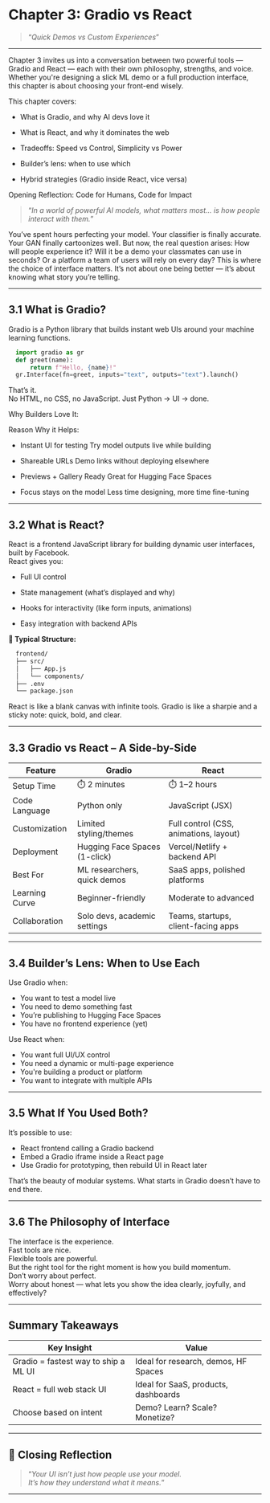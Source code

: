 # Chapter 3: Gradio vs React

> “*Quick Demos vs Custom Experiences*”

---

Chapter 3 invites us into a conversation between two powerful tools — Gradio and React — each with their own philosophy, strengths, and voice. Whether you're designing a slick ML demo or a full production interface, this chapter is about choosing your front-end wisely.

This chapter covers:  

- What is Gradio, and why AI devs love it

- What is React, and why it dominates the web

- Tradeoffs: Speed vs Control, Simplicity vs Power

- Builder’s lens: when to use which

- Hybrid strategies (Gradio inside React, vice versa)

Opening Reflection: Code for Humans, Code for Impact

> “*In a world of powerful AI models, what matters most… is how people interact with them.*”

You’ve spent hours perfecting your model.
Your classifier is finally accurate. Your GAN finally cartoonizes well.
But now, the real question arises:
How will people experience it?
Will it be a demo your classmates can use in seconds?
Or a platform a team of users will rely on every day?
This is where the choice of interface matters.
It’s not about one being better — it’s about knowing what story you’re telling.

---

## 3.1 What is Gradio?

Gradio is a Python library that builds instant web UIs around your machine learning functions.
  
```python  
  import gradio as gr
  def greet(name):
      return f"Hello, {name}!"
  gr.Interface(fn=greet, inputs="text", outputs="text").launch()
```

That’s it.  
No HTML, no CSS, no JavaScript. Just Python → UI → done.
  
Why Builders Love It:

Reason	Why it Helps: 
- Instant UI for testing	Try model outputs live while building

- Shareable URLs	Demo links without deploying elsewhere

- Previews + Gallery Ready	Great for Hugging Face Spaces

- Focus stays on the model	Less time designing, more time fine-tuning

---

## 3.2 What is React?

React is a frontend JavaScript library for building dynamic user interfaces, built by Facebook.  
React gives you:  
- Full UI control

- State management (what’s displayed and why)

-  Hooks for interactivity (like form inputs, animations)

-  Easy integration with backend APIs

**📁 Typical Structure:**
```bash  
  frontend/
  ├── src/
  │   ├── App.js
  │   └── components/
  ├── .env
  └── package.json
```

  React is like a blank canvas with infinite tools.
  Gradio is like a sharpie and a sticky note: quick, bold, and clear.
  
---

## 3.3 Gradio vs React – A Side-by-Side

|Feature	        |Gradio	                         |React                                   |
|-----------------|--------------------------------|----------------------------------------|
|Setup Time	      |⏱️ 2 minutes	                  |⏱️ 1–2 hours                            |
|Code Language	  |Python only	                   |JavaScript (JSX)                        |
|Customization	  |Limited styling/themes	         |Full control (CSS, animations, layout)  |
|Deployment	      |Hugging Face Spaces (1-click)	 |Vercel/Netlify + backend API            |
|Best For	        |ML researchers, quick demos	   |SaaS apps, polished platforms           |
|Learning Curve	  |Beginner-friendly	             |Moderate to advanced                    |
|Collaboration	  |Solo devs, academic settings	   |Teams, startups, client-facing apps     |

---

## 3.4 Builder’s Lens: When to Use Each

Use Gradio when:

- You want to test a model live  
- You need to demo something fast  
- You’re publishing to Hugging Face Spaces  
- You have no frontend experience (yet)

Use React when:

- You want full UI/UX control  
- You need a dynamic or multi-page experience  
- You're building a product or platform  
- You want to integrate with multiple APIs

---

## 3.5 What If You Used Both?

It’s possible to use:

- React frontend calling a Gradio backend  
- Embed a Gradio iframe inside a React page  
- Use Gradio for prototyping, then rebuild UI in React later  

That’s the beauty of modular systems.
What starts in Gradio doesn’t have to end there.

---

## 3.6 The Philosophy of Interface

The interface is the experience.  
Fast tools are nice.  
Flexible tools are powerful.  
But the right tool for the right moment is how you build momentum.  
Don’t worry about perfect.  
Worry about honest — what lets you show the idea clearly, joyfully, and effectively?  

---

## Summary Takeaways

|Key Insight	                          |Value                                  |
|---------------------------------------|---------------------------------------|
|Gradio = fastest way to ship a ML UI	  |Ideal for research, demos, HF Spaces   |
|React = full web stack UI	            |Ideal for SaaS, products, dashboards   |
|Choose based on intent	                |Demo? Learn? Scale? Monetize?          |

---

## 🌟 Closing Reflection
  
> “*Your UI isn’t just how people use your model.  
> It’s how they understand what it means.*”

---